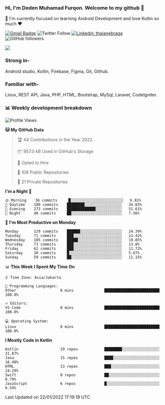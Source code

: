 ### Hi, I'm Deden Muhamad Furqon. Welcome to my github 👋

<!--
**furqoncreative/furqoncreative** is a ✨ _special_ ✨ repository because its `README.md` (this file) appears on your GitHub profile.

Here are some ideas to get you started:

- 🔭 I’m currently working on ...
- 👯 I’m looking to collaborate on ...
- 🤔 I’m looking for help with ...
- 💬 Ask me about ...
- 📫 How to reach me: ...
- 😄 Pronouns: ...
- ⚡ Fun fact: ...
-->

  🌱 I'm currently focused on learning Android Development and love Kotlin so much ❤ 

[![Gmail Badge](https://img.shields.io/badge/-furqoncreative24@gmail.com-c14438?style=flat-square&logo=Gmail&logoColor=white&link=mailto:furqoncreative24@gmail.com)](mailto:furqoncreative24@gmail.com)
![Twitter Follow](https://img.shields.io/twitter/follow/furqoncreative?label=Follow)
[![Linkedin: thaianebraga](https://img.shields.io/badge/-Deden_Muhamad_Furqon-blue?style=flat-square&logo=Linkedin&logoColor=white&link=https://www.linkedin.com/in/anmol-p-singh/)](https://www.linkedin.com/in/furqoncreative/)
![GitHub followers](https://img.shields.io/github/followers/furqoncreative?label=Follow&style=social)

<img src="https://github-readme-stats.sera5-dev.vercel.app/api?username=furqoncreative&hide=stars&show_icons=true&count_private=true&include_all_commits=true&title_color=#008080&icon_color=#008080&hide_border=true" width="">

### Strong in-

Android studio, Kotlin, Firebase, Figma, Git, Github.

### Familiar with-
Linux, REST API, Java, PHP, HTML, Bootstrap, MySql, Laravel, CodeIgniter.

### 📊 Weekly development breakdown

<!--START_SECTION:waka-->
![Profile Views](http://img.shields.io/badge/Profile%20Views-0-blue)

**🐱 My GitHub Data** 

> 🏆 44 Contributions in the Year 2022
 > 
> 📦 957.0 kB Used in GitHub's Storage 
 > 
> 💼 Opted to Hire
 > 
> 📜 108 Public Repositories 
 > 
> 🔑 21 Private Repositories  
 > 
**I'm a Night 🦉** 

```text
🌞 Morning    36 commits     █░░░░░░░░░░░░░░░░░░░░░░░░   6.81% 
🌆 Daytime    180 commits    ████████░░░░░░░░░░░░░░░░░   34.03% 
🌃 Evening    273 commits    █████████████░░░░░░░░░░░░   51.61% 
🌙 Night      40 commits     ██░░░░░░░░░░░░░░░░░░░░░░░   7.56%

```
📅 **I'm Most Productive on Monday** 

```text
Monday       129 commits    ██████░░░░░░░░░░░░░░░░░░░   24.39% 
Tuesday      71 commits     ███░░░░░░░░░░░░░░░░░░░░░░   13.42% 
Wednesday    105 commits    █████░░░░░░░░░░░░░░░░░░░░   19.85% 
Thursday     73 commits     ███░░░░░░░░░░░░░░░░░░░░░░   13.8% 
Friday       62 commits     ███░░░░░░░░░░░░░░░░░░░░░░   11.72% 
Saturday     30 commits     █░░░░░░░░░░░░░░░░░░░░░░░░   5.67% 
Sunday       59 commits     ██░░░░░░░░░░░░░░░░░░░░░░░   11.15%

```


📊 **This Week I Spent My Time On** 

```text
⌚︎ Time Zone: Asia/Jakarta

💬 Programming Languages: 
Other                    8 mins              █████████████████████████   100.0%

🔥 Editors: 
VS Code                  8 mins              █████████████████████████   100.0%

💻 Operating System: 
Linux                    8 mins              █████████████████████████   100.0%

```

**I Mostly Code in Kotlin** 

```text
Kotlin                   29 repos            ████████░░░░░░░░░░░░░░░░░   31.87% 
Java                     15 repos            ████░░░░░░░░░░░░░░░░░░░░░   16.48% 
HTML                     13 repos            ███░░░░░░░░░░░░░░░░░░░░░░   14.29% 
Swift                    8 repos             ██░░░░░░░░░░░░░░░░░░░░░░░   8.79% 
JavaScript               6 repos             █░░░░░░░░░░░░░░░░░░░░░░░░   6.59%

```



 Last Updated on 22/01/2022 17:19:19 UTC
<!--END_SECTION:waka-->

